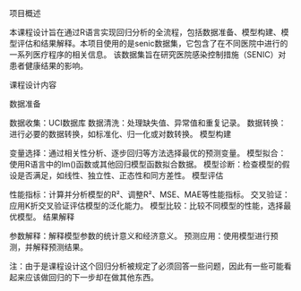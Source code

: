 项目概述

本课程设计旨在通过R语言实现回归分析的全流程，包括数据准备、模型构建、模型评估和结果解释。本项目使用的是senic数据集，它包含了在不同医院中进行的一系列医疗程序的相关信息。
该数据集旨在研究医院感染控制措施（SENIC）对患者健康结果的影响。

课程设计内容

数据准备

数据收集：UCI数据库
数据清洗：处理缺失值、异常值和重复记录。
数据转换：进行必要的数据转换，如标准化、归一化或对数转换。
模型构建

变量选择：通过相关性分析、逐步回归等方法选择最优的预测变量。
模型拟合：使用R语言中的lm()函数或其他回归模型函数拟合数据。
模型诊断：检查模型的假设是否满足，如线性、独立性、正态性和同方差性。
模型评估

性能指标：计算并分析模型的R²、调整R²、MSE、MAE等性能指标。
交叉验证：应用K折交叉验证评估模型的泛化能力。
模型比较：比较不同模型的性能，选择最优模型。
结果解释

参数解释：解释模型参数的统计意义和经济意义。
预测应用：使用模型进行预测，并解释预测结果。

注：由于是课程设计这个回归分析被规定了必须回答一些问题，因此有一些可能看起来应该做回归的下一步却在做其他东西。
